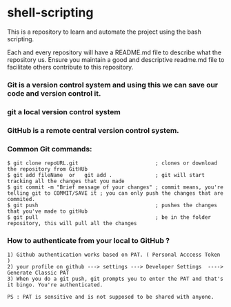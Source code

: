 # shell-scripting
This is a repository to learn and automate the project using the bash scripting.

Each and every repository will have a README.md file to describe what the repository us.
Ensure you maintain a good and descriptive readme.md file to facilitate others contribute to this repository.


### Git is a version control system and using this we can save our code and version control it.

### git a  local version control system 

### GitHub is a remote central version control system.

### Common Git commands:

```
$ git clone repoURL.git                         ; clones or download the repository from GitHUb
$ git add fileName  or   git add .              ; git will start tracking all the changes that you made 
$ git commit -m "Brief message of your changes" ; commit means, you're telling git to COMMIT/SAVE it ; you can only push the changes that are commited.
$ git push                                      ; pushes the changes that you've made to gitHub 
$ git pull                                      ; be in the folder repository, this will pull all the changes
```

### How to authenticate from your local to GitHub ?

```
1) Github authentication works based on PAT. ( Personal Acccess Token )
2) your profile on github ---> settings ---> Developer Settings  ----> Generate Classic PAT 
3) When you do a git push, git prompts you to enter the PAT and that's it bingo. You're authenticated.

PS : PAT is sensitive and is not supposed to be shared with anyone.

```